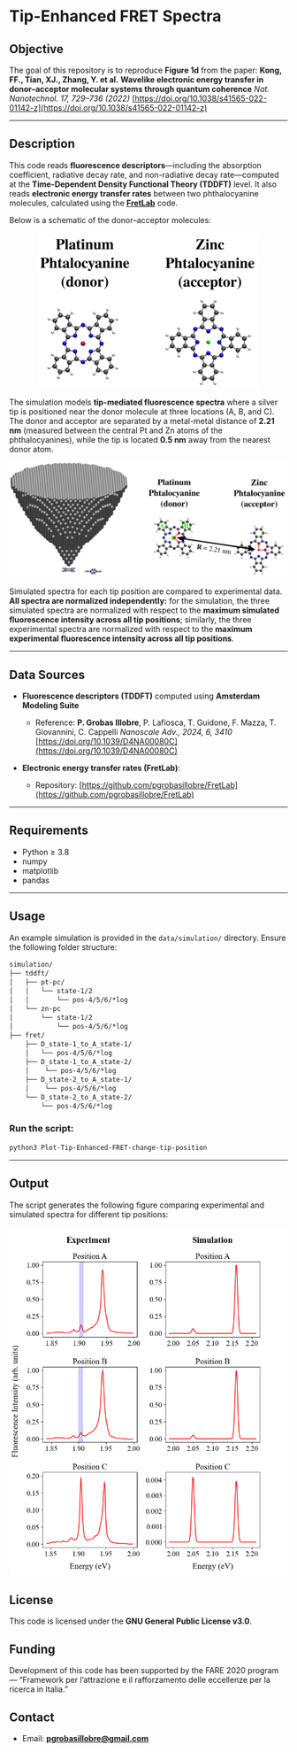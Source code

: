 # Tip-Enhanced FRET Spectra

## Objective

The goal of this repository is to reproduce **Figure 1d** from the paper:
**Kong, FF., Tian, XJ., Zhang, Y. et al.**
**Wavelike electronic energy transfer in donor–acceptor molecular systems through quantum coherence**
*Nat. Nanotechnol. 17, 729–736 (2022)*
[https://doi.org/10.1038/s41565-022-01142-z](https://doi.org/10.1038/s41565-022-01142-z)

---

## Description

This code reads **fluorescence descriptors**—including the absorption coefficient, radiative decay rate, and non-radiative decay rate—computed at the **Time-Dependent Density Functional Theory (TDDFT)** level. It also reads **electronic energy transfer rates** between two phthalocyanine molecules, calculated using the [**FretLab**](https://github.com/pgrobasillobre/FretLab) code.

Below is a schematic of the donor–acceptor molecules:

<p align="center">
  <img src="./_static/molecules_labels.png" alt="Molecule Labels" width="400"/>
</p>


The simulation models **tip-mediated fluorescence spectra** where a silver tip is positioned near the donor molecule at three locations (A, B, and C). The donor and acceptor are separated by a metal-metal distance of **2.21 nm** (measured between the central Pt and Zn atoms of the phthalocyanines), while the tip is located **0.5 nm** away from the nearest donor atom.

<p align="center">
  <img src="./_static/tip-positions.png" alt="Molecule Labels" width="800"/>
</p>

Simulated spectra for each tip position are compared to experimental data. **All spectra are normalized independently:** for the simulation, the three simulated spectra are normalized with respect to the **maximum simulated fluorescence intensity across all tip positions**; similarly, the three experimental spectra are normalized with respect to the **maximum experimental fluorescence intensity across all tip positions**.

---

## Data Sources

- **Fluorescence descriptors (TDDFT)** computed using **Amsterdam Modeling Suite**
  - Reference: **P. Grobas Illobre**, P. Lafiosca, T. Guidone, F. Mazza, T. Giovannini, C. Cappelli *Nanoscale Adv., 2024, 6, 3410* [https://doi.org/10.1039/D4NA00080C](https://doi.org/10.1039/D4NA00080C)

- **Electronic energy transfer rates (FretLab)**:
  - Repository: [https://github.com/pgrobasillobre/FretLab](https://github.com/pgrobasillobre/FretLab)


---

## Requirements

- Python ≥ 3.8
- numpy
- matplotlib
- pandas

---

## Usage

An example simulation is provided in the `data/simulation/` directory. Ensure the following folder structure:

```
simulation/
├── tddft/
│   ├── pt-pc/
│   │   └── state-1/2
│   │       └── pos-4/5/6/*log
│   └── zn-pc
│       └── state-1/2
│           └── pos-4/5/6/*log
├── fret/
    ├── D_state-1_to_A_state-1/
    │   └── pos-4/5/6/*log
    ├── D_state-1_to_A_state-2/
    │    └── pos-4/5/6/*log
    ├── D_state-2_to_A_state-1/
    │    └── pos-4/5/6/*log
    └── D_state-2_to_A_state-2/
        └── pos-4/5/6/*log
```

### Run the script:

```bash
python3 Plot-Tip-Enhanced-FRET-change-tip-position
```

---

## Output

The script generates the following figure comparing experimental and simulated spectra for different tip positions:

<p align="center">
  <img src="./_static/fret_tip-position_experiment_vs_simulation.png" alt="Molecule Labels" width="600"/>
</p>

## License

This code is licensed under the **GNU General Public License v3.0**.

## Funding

Development of this code has been supported by the FARE 2020 program — “Framework per l’attrazione e il rafforzamento delle eccellenze per la ricerca in Italia.”

## Contact

- Email: **pgrobasillobre@gmail.com**
